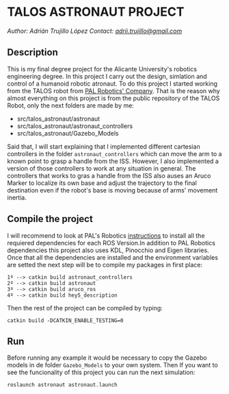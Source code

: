 # TALOS ASTRONAUT PROJECT
*Author: Adrián Trujillo López*
*Contact: adrii.trujillo@gmail.com*

## Description

This is my final degree project for the Alicante University's robotics engineering degree. In this project I carry out the design, simlation and control of 
a humanoid robotic atronaut. To do this project I started working from the TALOS robot from [PAL Robotics' Company](https://pal-robotics.com/). That is the
reason why almost everything on this project is from the public repository of the TALOS Robot, only the next folders are made by me:

* src/talos_astronaut/astronaut
* src/talos_astronaut/astronaut_controllers
* src/talos_astronaut/Gazebo_Models

Said that, I will start explaining that I implemented different cartesian controllers in the folder `astronaut_controllers` which can move the arm to a
known point to grasp a handle from the ISS. However, I also implemented a version of those controllers to work at any situation in general. The controllers
that works to gras a handle from the ISS also auses an Aruco Marker to localize its own base and adjust the trajectory to the final destination even if the
robot's base is moving because of arms' movement inertia.

## Compile the project

I will recommend to look at PAL's Robotics [instructions](http://wiki.ros.org/Robots/TALOS/Tutorials/Installation/Simulation) to install all the requiered dependencies for 
each ROS Version.In addition to PAL Robotics dependencies this project also uses KDL, Pinocchio and Eigen libraries. Once that all the dependencies are installed and the 
environment variables are setted the next step will be to compile my packages in first place:

```
1º --> catkin build astronaut_controllers
2º --> catkin build astronaut
3º --> catkin build aruco_ros
4º --> catkin build hey5_description
```
Then the rest of the project can be compiled by typing:

```
catkin build -DCATKIN_ENABLE_TESTING=0
```

## Run

Before running any example it would be necessary to copy the Gazebo models in de folder `Gazebo_Models` to your own system.
Then If you want to see the funcionality of this project you can run the next simulation:

```
roslaunch astronaut astronaut.launch
```
